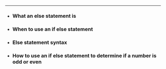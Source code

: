 ----
* ### What an else statement is
* ### When to use an if else statement
* ### Else statement syntax
* ### How to use an if else statement to determine if a number is odd or even